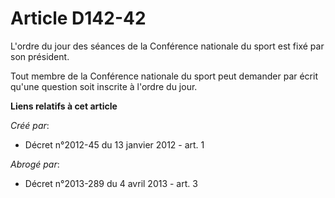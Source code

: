 # Article D142-42

L'ordre du jour des séances de la Conférence nationale du sport est fixé par son président. 

Tout membre de la Conférence nationale du sport peut demander par écrit qu'une question soit inscrite à l'ordre du jour.

**Liens relatifs à cet article**

_Créé par_:

  - Décret n°2012-45 du 13 janvier 2012 - art. 1

_Abrogé par_:

  - Décret n°2013-289 du 4 avril 2013 - art. 3
